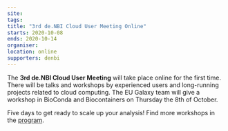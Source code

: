 ```yaml
---
site: 
tags:
title: "3rd de.NBI Cloud User Meeting Online"
starts: 2020-10-08
ends: 2020-10-14
organiser:
location: online
supporters: denbi
---
```


The __3rd de.NBI Cloud User Meeting__ will take place online for the first time. There will be talks and workshops by experienced users and long-running projects related to cloud computing. The EU Galaxy team will give a workshop in BioConda and Biocontainers on Thursday the 8th of October.

Five days to get ready to scale up your analysis! Find more workshops in the [program](https://cloud.denbi.de/3rd-de-nbi-cloud-user-meeting/).

